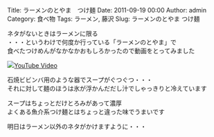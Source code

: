 Title: ラーメンのとやま　つけ麺
Date: 2011-09-19 00:00
Author: admin
Category: 食べ物
Tags: ラーメン, 藤沢
Slug: ラーメンのとやま つけ麺

ネタがないときはラーメンに限る  
・・・というわけで何度か行っている「ラーメンのとやま」で  
食べたつけめんがなかなかおもしろかったので動画をとってみました

<object type="application/x-shockwave-flash" data="http://www.youtube.com/v/XXKJIoN3-vI" width="400" height="300"><param name="movie" value="http://www.youtube.com/v/XXKJIoN3-vI"></param><param name="quality" value="high"></param><param name="allowFullScreen" value="true"></param><!-- Fallback content -->[![](http://img.youtube.com/vi/XXKJIoN3-vI/0.jpg)YouTube
Video](http://www.youtube.com/watch?v=XXKJIoN3-vI)</object>

石焼ビビンバ用のような器でスープがぐつぐつ・・・  
それに対して麺のほうは氷が浮かんだだし汁でしゃっきりと冷えています

スープはちょっとだけとろみがあって濃厚  
よくある魚介系つけ麺とはちょっと違った味でうまいです

明日はラーメン以外のネタがかけますように・・・
